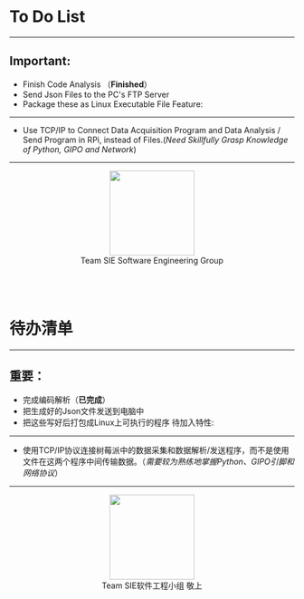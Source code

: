 To Do List=======***Important:------------ Finish Code Analysis （**Finished**）- Send Json Files to the PC's FTP Server- Package these as Linux Executable FileFeature:---------- Use TCP/IP to Connect Data Acquisition Program and Data Analysis / Send Program in RPi, instead of Files.(_Need Skillfully Grasp Knowledge of Python, GIPO and Network_)***<div align = center><img width="150" height="150" src="https://cloud.githubusercontent.com/assets/12566988/22813111/00fde6a0-ef84-11e6-93bb-5c5318db20ec.jpg"></div><div align = center>Team SIE Software Engineering Group</div><br /><br /><br />待办清单=====***重要：------- 完成编码解析（**已完成**）- 把生成好的Json文件发送到电脑中- 把这些写好后打包成Linux上可执行的程序待加入特性:------------- 使用TCP/IP协议连接树莓派中的数据采集和数据解析/发送程序，而不是使用文件在这两个程序中间传输数据。（_需要较为熟练地掌握Python、GIPO引脚和网络协议_）***<div align = center><img width="150" height="150" src="https://cloud.githubusercontent.com/assets/12566988/22813111/00fde6a0-ef84-11e6-93bb-5c5318db20ec.jpg"></div><div align = center>Team SIE软件工程小组 敬上</div>